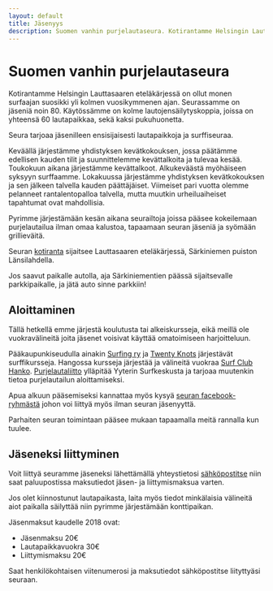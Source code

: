 ```yaml
---
layout: default
title: Jäsenyys
description: Suomen vanhin purjelautaseura. Kotirantamme Helsingin Lauttasaaren eteläkärjessä on ollut monen surfaajan suosikki yli kolmen vuosikymmenen ajan. Seurassamme on jäseniä noin 80. Käytössämme on kolme lautojensäilytyskoppia, joissa on yhteensä 60 lautapaikkaa, sekä kaksi pukuhuonetta.
---
```


Suomen vanhin purjelautaseura
=============================        
        
Kotirantamme Helsingin Lauttasaaren eteläkärjessä on ollut monen surfaajan suosikki yli kolmen vuosikymmenen ajan. Seurassamme on jäseniä noin 80. Käytössämme on kolme lautojensäilytyskoppia, joissa on yhteensä 60 lautapaikkaa, sekä kaksi pukuhuonetta.

Seura tarjoaa jäsenilleen ensisijaisesti lautapaikkoja ja surffiseuraa.

Keväällä järjestämme yhdistyksen kevätkokouksen, jossa päätämme edellisen kauden tilit ja suunnittelemme kevättalkoita ja tulevaa kesää. Toukokuun aikana järjestämme kevättalkoot. Alkukeväästä myöhäiseen syksyyn surffaamme. Lokakuussa järjestämme yhdistyksen kevätkokouksen ja sen jälkeen talvella kauden päättäjäiset. Viimeiset pari vuotta olemme pelanneet rantalentopalloa talvella, mutta muutkin urheiluaiheiset tapahtumat ovat mahdollisia. 

Pyrimme järjestämään kesän aikana seurailtoja joissa pääsee kokeilemaan purjelautailua ilman omaa kalustoa, tapaamaan seuran jäseniä ja syömään grillieväitä.

Seuran [kotiranta](ranta.html) sijaitsee Lauttasaaren eteläkärjessä, Särkiniemen puiston Länsilahdella.

Jos saavut paikalle autolla, aja Särkiniementien päässä sijaitsevalle  parkkipaikalle, ja jätä auto sinne parkkiin!

Aloittaminen
------------

Tällä hetkellä emme järjestä koulutusta tai alkeiskursseja, eikä meillä ole vuokravälineitä joita jäsenet voisivat käyttää omatoimiseen harjoitteluun.

Pääkaupunkiseudulla ainakin [Surfing ry](http://www.surfing-ry.org/) ja [Twenty Knots](http://twentyknots.fi/) järjestävät surffikursseja. Hangossa kursseja järjestää ja välineitä vuokraa [Surf Club Hanko](http://www.surfclubhanko.com/). [Purjelautaliitto](http://www.purjelautaliitto.fi/) ylläpitää Yyterin Surfkeskusta ja tarjoaa muutenkin tietoa purjelautailun aloittamiseksi.

Apua alkuun pääsemiseksi kannattaa myös kysyä [seuran facebook-ryhmästä](https://www.facebook.com/groups/helsinkiwindsurfingclub/) johon voi liittyä myös ilman seuran jäsenyyttä. 

Parhaiten seuran toimintaan pääsee mukaan tapaamalla meitä rannalla kun tuulee.

Jäseneksi liittyminen
---------------------

Voit liittyä seuramme jäseneksi lähettämällä yhteystietosi [sähköpostitse](yhteystiedot.html#seuran_shkpostiosoite)
niin saat paluupostissa maksutiedot jäsen- ja liittymismaksua varten.

Jos olet kiinnostunut lautapaikasta, laita myös tiedot minkälaisia välineitä aiot paikalla säilyttää niin pyrimme järjestämään konttipaikan.

Jäsenmaksut kaudelle 2018 ovat:

* Jäsenmaksu 20€
* Lautapaikkavuokra 30€
* Liittymismaksu 20€

Saat henkilökohtaisen viitenumerosi ja maksutiedot sähköpostitse liityttyäsi seuraan.
